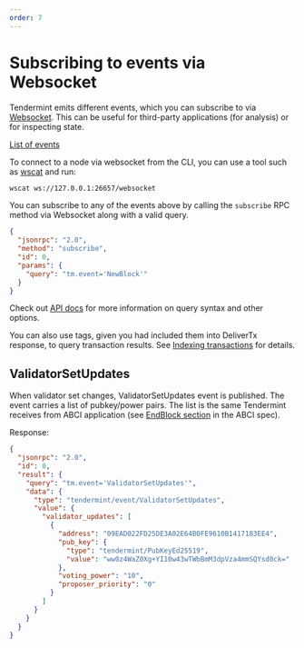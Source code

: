 ```yaml
---
order: 7
---
```


# Subscribing to events via Websocket

Tendermint emits different events, which you can subscribe to via
[Websocket](https://en.wikipedia.org/wiki/WebSocket). This can be useful
for third-party applications (for analysis) or for inspecting state.

[List of events](https://godoc.org/github.com/tendermint/tendermint/types#pkg-constants)

To connect to a node via websocket from the CLI, you can use a tool such as
[wscat](https://github.com/websockets/wscat) and run:

```sh
wscat ws://127.0.0.1:26657/websocket
```

You can subscribe to any of the events above by calling the `subscribe` RPC
method via Websocket along with a valid query.

```json
{
  "jsonrpc": "2.0",
  "method": "subscribe",
  "id": 0,
  "params": {
    "query": "tm.event='NewBlock'"
  }
}
```

Check out [API docs](https://docs.tendermint.com/master/rpc/) for
more information on query syntax and other options.

You can also use tags, given you had included them into DeliverTx
response, to query transaction results. See [Indexing
transactions](../app-dev/indexing-transactions.md) for details.

## ValidatorSetUpdates

When validator set changes, ValidatorSetUpdates event is published. The
event carries a list of pubkey/power pairs. The list is the same
Tendermint receives from ABCI application (see [EndBlock
section](https://github.com/tendermint/spec/blob/master/spec/abci/abci.md#endblock) in
the ABCI spec).

Response:

```json
{
  "jsonrpc": "2.0",
  "id": 0,
  "result": {
    "query": "tm.event='ValidatorSetUpdates'",
    "data": {
      "type": "tendermint/event/ValidatorSetUpdates",
      "value": {
        "validator_updates": [
          {
            "address": "09EAD022FD25DE3A02E64B0FE9610B1417183EE4",
            "pub_key": {
              "type": "tendermint/PubKeyEd25519",
              "value": "ww0z4WaZ0Xg+YI10w43wTWbBmM3dpVza4mmSQYsd0ck="
            },
            "voting_power": "10",
            "proposer_priority": "0"
          }
        ]
      }
    }
  }
}
```
